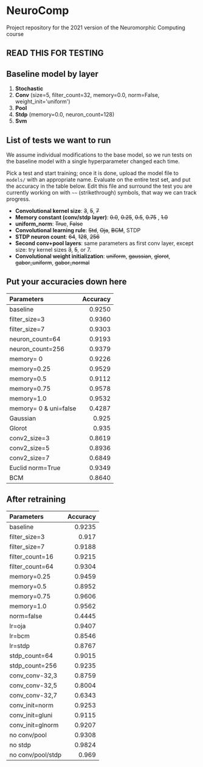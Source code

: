 # NeuroComp

Project repository for the 2021 version of the Neuromorphic Computing course

## READ THIS FOR TESTING

## Baseline model by layer

1. **Stochastic**
2. **Conv** (size=5, filter_count=32, memory=0.0, norm=False, weight_init='uniform')
3. **Pool**
4. **Stdp** (memory=0.0, neuron_count=128)
5. **Svm**

## List of tests we want to run

We assume individual modifications to the base model, so we run tests on the baseline model with a single hyperparameter changed each time.

Pick a test and start training; once it is done, upload the model file to `models/` with an appropriate name. Evaluate on the entire test set, and put the accuracy in the table below. Edit this file and surround the test you are currently working on with `~~` (strikethrough) symbols, that way we can track progress.

- **Convolutional kernel size**: ~~3~~, ~~5~~, ~~7~~
- **Memory constant (conv/stdp layer)**: ~~0.0~~, ~~0.25~~, ~~0.5~~, ~~0.75~~ , ~~1.0~~
- **uniform_norm**: ~~True~~, ~~False~~
- **Convolutional learning rule**: ~~Std~~, ~~Oja~~, ~~BCM~~, STDP
- **STDP neuron count**: ~~64~~, ~~128~~, ~~256~~
- **Second conv+pool layers**: same parameters as first conv layer, except size: try kernel sizes ~~3~~, ~~5~~, or 7.
- **Convolutional weight initialization**: ~~uniform~~, ~~gaussian~~, ~~glorot~~, ~~gabor_uniform~~, ~~gabor_normal~~

## Put your accuracies down here

| Parameters            | Accuracy |
|:----------------------|---------:|
| baseline              |   0.9250 |
| filter_size=3         |   0.9360 |
| filter_size=7         |   0.9303 |
| neuron_count=64       |   0.9193 |
| neuron_count=256      |   0.9379 |
| memory= 0             |   0.9226 |
| memory=0.25           |   0.9529 |
| memory=0.5            |   0.9112 |
| memory=0.75           |   0.9578 |
| memory=1.0            |   0.9532 |
| memory= 0 & uni=false |   0.4287 |
| Gaussian              |   0.925  |
| Glorot                |   0.935  |
| conv2_size=3          |   0.8619 |
| conv2_size=5          |   0.8936 |
| conv2_size=7          |   0.6849 |
| Euclid norm=True      |   0.9349 |
| BCM                   |   0.8640 |


## After retraining

| Parameters            | Accuracy |
|:----------------------|---------:|
| baseline | 0.9235 |
| filter_size=3 | 0.917 |
| filter_size=7 | 0.9188 |
| filter_count=16 | 0.9215 |
| filter_count=64 | 0.9304 |
| memory=0.25 | 0.9459 |
| memory=0.5 | 0.8952 |
| memory=0.75 | 0.9606 |
| memory=1.0 | 0.9562 |
| norm=false | 0.4445 |
| lr=oja | 0.9407 |
| lr=bcm | 0.8546 |
| lr=stdp | 0.8767 |
| stdp_count=64 | 0.9015 |
| stdp_count=256 | 0.9235       |
| conv_conv-32,3 | 0.8759 |
| conv_conv-32,5 | 0.8004 |
| conv_conv-32,7 | 0.6343 |
| conv_init=norm | 0.9253 |
| conv_init=gluni | 0.9115 |
| conv_init=glnorm | 0.9207 |
| no conv/pool | 0.9308 |
| no stdp | 0.9824 |
| no conv/pool/stdp | 0.969 |
